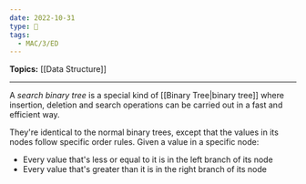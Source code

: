 ```yaml
---
date: 2022-10-31
type: 🧠
tags:
  - MAC/3/ED
---
```


**Topics:** [[Data Structure]]

---

A _search binary tree_ is a special kind of [[Binary Tree|binary tree]] where insertion, deletion and search operations can be carried out in a fast and efficient way.

They're identical to the normal binary trees, except that the values in its nodes follow specific order rules. Given a value in a specific node:

- Every value that's less or equal to it is in the left branch of its node
- Every value that's greater than it is in the right branch of its node
